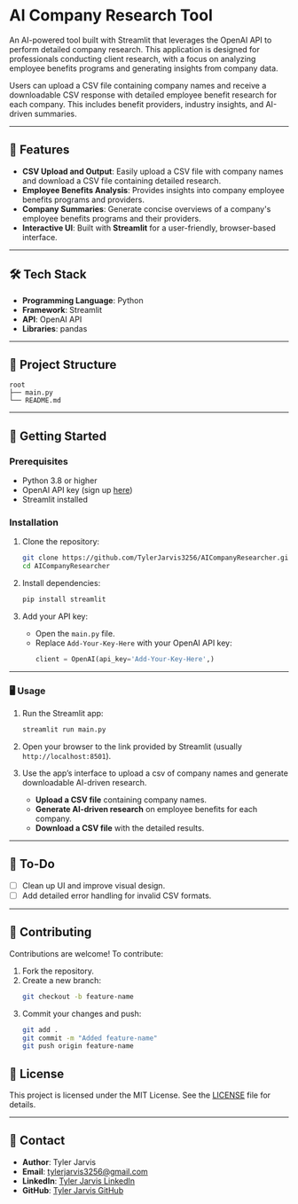 # AI Company Research Tool

An AI-powered tool built with Streamlit that leverages the OpenAI API to perform detailed company research. This application is designed for professionals conducting client research, with a focus on analyzing employee benefits programs and generating insights from company data.

Users can upload a CSV file containing company names and receive a downloadable CSV response with detailed employee benefit research for each company. This includes benefit providers, industry insights, and AI-driven summaries.

---

## 🚀 Features
- **CSV Upload and Output**: Easily upload a CSV file with company names and download a CSV file containing detailed research.
- **Employee Benefits Analysis**: Provides insights into company employee benefits programs and providers.
- **Company Summaries**: Generate concise overviews of a company's employee benefits programs and their providers.
- **Interactive UI**: Built with **Streamlit** for a user-friendly, browser-based interface.

---

## 🛠️ Tech Stack
- **Programming Language**: Python
- **Framework**: Streamlit
- **API**: OpenAI API
- **Libraries**: pandas

---

## 📂 Project Structure
```
root
├── main.py
└── README.md
```

---

## 🚀 Getting Started

### Prerequisites
- Python 3.8 or higher
- OpenAI API key (sign up [here](https://platform.openai.com/signup/))
- Streamlit installed

### Installation
1. Clone the repository:
   ```bash
   git clone https://github.com/TylerJarvis3256/AICompanyResearcher.git
   cd AICompanyResearcher
   ```

2. Install dependencies:
   ```bash
   pip install streamlit
   ```

3. Add your API key:
   - Open the `main.py` file.
   - Replace `Add-Your-Key-Here` with your OpenAI API key:
     ```python
     client = OpenAI(api_key='Add-Your-Key-Here',)
     ```

---

### 🖥️ Usage
1. Run the Streamlit app:
   ```bash
   streamlit run main.py
   ```

2. Open your browser to the link provided by Streamlit (usually `http://localhost:8501`).

3. Use the app’s interface to upload a csv of company names and generate downloadable AI-driven research.
   - **Upload a CSV file** containing company names.
   - **Generate AI-driven research** on employee benefits for each company.
   - **Download a CSV file** with the detailed results.

---

## 📝 To-Do
- [ ] Clean up UI and improve visual design.
- [ ] Add detailed error handling for invalid CSV formats.

---

## 🤝 Contributing
Contributions are welcome! To contribute:
1. Fork the repository.
2. Create a new branch:
   ```bash
   git checkout -b feature-name
   ```
3. Commit your changes and push:
   ```bash
   git add .
   git commit -m "Added feature-name"
   git push origin feature-name
   ```

## 📄 License
This project is licensed under the MIT License. See the [LICENSE](LICENSE) file for details.

---

## 💬 Contact
- **Author**: Tyler Jarvis
- **Email**: tylerjarvis3256@gmail.com
- **LinkedIn**: [Tyler Jarvis LinkedIn](https://www.linkedin.com/in/tyler-jarvis-b8a72023b/)
- **GitHub**: [Tyler Jarvis GitHub](https://github.com/TylerJarvis3256)
